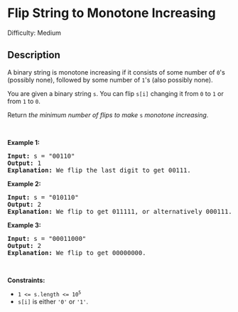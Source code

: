 # Flip String to Monotone Increasing

Difficulty: Medium
## Description
<p>A binary string is monotone increasing if it consists of some number of <code>0</code>'s (possibly none), followed by some number of <code>1</code>'s (also possibly none).</p>
<p>You are given a binary string <code>s</code>. You can flip <code>s[i]</code> changing it from <code>0</code> to <code>1</code> or from <code>1</code> to <code>0</code>.</p>
<p>Return <em>the minimum number of flips to make </em><code>s</code><em> monotone increasing</em>.</p>
<p> </p>
<p><strong class="example">Example 1:</strong></p>
<pre><strong>Input:</strong> s = "00110"
<strong>Output:</strong> 1
<strong>Explanation:</strong> We flip the last digit to get 00111.
</pre>
<p><strong class="example">Example 2:</strong></p>
<pre><strong>Input:</strong> s = "010110"
<strong>Output:</strong> 2
<strong>Explanation:</strong> We flip to get 011111, or alternatively 000111.
</pre>
<p><strong class="example">Example 3:</strong></p>
<pre><strong>Input:</strong> s = "00011000"
<strong>Output:</strong> 2
<strong>Explanation:</strong> We flip to get 00000000.
</pre>
<p> </p>
<p><strong>Constraints:</strong></p>
<ul>
<li><code>1 &lt;= s.length &lt;= 10<sup>5</sup></code></li>
<li><code>s[i]</code> is either <code>'0'</code> or <code>'1'</code>.</li>
</ul>
